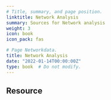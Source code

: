 ```yaml
---
# Title, summary, and page position.
linktitle: Network Analysis
summary: Sources for Network analysis
weight: 3
icon: book
icon_pack: fas

# Page Networkdata.
title: Network Analysis
date: "2022-01-14T00:00:00Z"
type: book  # Do not modify.
---
```


## Resource
